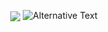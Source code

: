<p align="center"> 
      <img align="center" src="https://github-readme-stats.vercel.app/api/wakatime?username=kholilrnm&layout=compact" />
      <img src="https://github.com/kholilrnm/kholilrnm>/blob/main>/images/stat.svg" alt="Alternative Text"/>
</p>

